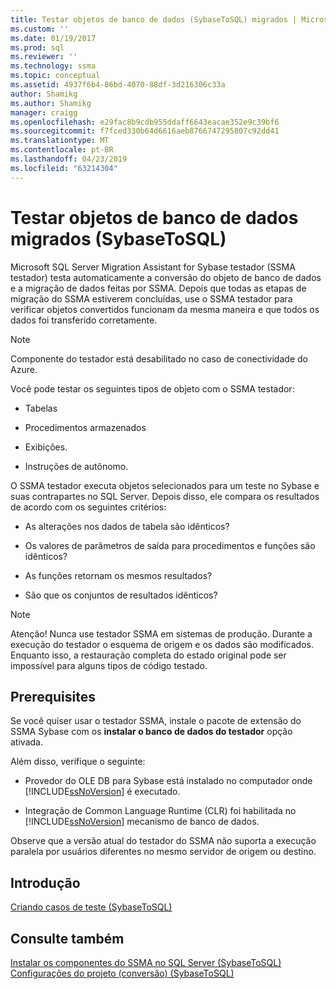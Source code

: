 ```yaml
---
title: Testar objetos de banco de dados (SybaseToSQL) migrados | Microsoft Docs
ms.custom: ''
ms.date: 01/19/2017
ms.prod: sql
ms.reviewer: ''
ms.technology: ssma
ms.topic: conceptual
ms.assetid: 4937f6b4-86bd-4070-88df-3d216306c33a
author: Shamikg
ms.author: Shamikg
manager: craigg
ms.openlocfilehash: e29fac8b9cdb955ddaff6643eacae352e9c39bf6
ms.sourcegitcommit: f7fced330b64d6616aeb8766747295807c92dd41
ms.translationtype: MT
ms.contentlocale: pt-BR
ms.lasthandoff: 04/23/2019
ms.locfileid: "63214304"
---
```

# <a name="testing-migrated-database-objects-sybasetosql"></a>Testar objetos de banco de dados migrados (SybaseToSQL)
Microsoft SQL Server Migration Assistant for Sybase testador (SSMA testador) testa automaticamente a conversão do objeto de banco de dados e a migração de dados feitas por SSMA. Depois que todas as etapas de migração do SSMA estiverem concluídas, use o SSMA testador para verificar objetos convertidos funcionam da mesma maneira e que todos os dados foi transferido corretamente.  
  
> [!NOTE]  
> Componente do testador está desabilitado no caso de conectividade do Azure.  
  
Você pode testar os seguintes tipos de objeto com o SSMA testador:  
  
-   Tabelas  
  
-   Procedimentos armazenados  
  
-   Exibições.  
  
-   Instruções de autônomo.  
  
O SSMA testador executa objetos selecionados para um teste no Sybase e suas contrapartes no SQL Server. Depois disso, ele compara os resultados de acordo com os seguintes critérios:  
  
-   As alterações nos dados de tabela são idênticos?  
  
-   Os valores de parâmetros de saída para procedimentos e funções são idênticos?  
  
-   As funções retornam os mesmos resultados?  
  
-   São que os conjuntos de resultados idênticos?  
  
> [!NOTE]  
> Atenção! Nunca use testador SSMA em sistemas de produção. Durante a execução do testador o esquema de origem e os dados são modificados. Enquanto isso, a restauração completa do estado original pode ser impossível para alguns tipos de código testado.  
  
## <a name="prerequisites"></a>Prerequisites  
Se você quiser usar o testador SSMA, instale o pacote de extensão do SSMA Sybase com os **instalar o banco de dados do testador** opção ativada.  
  
Além disso, verifique o seguinte:  
  
-   Provedor do OLE DB para Sybase está instalado no computador onde [!INCLUDE[ssNoVersion](../../includes/ssnoversion-md.md)] é executado.  
  
-   Integração de Common Language Runtime (CLR) foi habilitada no [!INCLUDE[ssNoVersion](../../includes/ssnoversion-md.md)] mecanismo de banco de dados.  
  
Observe que a versão atual do testador do SSMA não suporta a execução paralela por usuários diferentes no mesmo servidor de origem ou destino.  
  
## <a name="getting-started"></a>Introdução  
[Criando casos de teste &#40;SybaseToSQL&#41;](../../ssma/sybase/creating-test-cases-sybasetosql.md)  
  
## <a name="see-also"></a>Consulte também  
[Instalar os componentes do SSMA no SQL Server &#40;SybaseToSQL&#41;](../../ssma/sybase/installing-ssma-components-on-sql-server-sybasetosql.md)  
[Configurações do projeto &#40;conversão&#41; &#40;SybaseToSQL&#41;](../../ssma/sybase/project-settings-conversion-sybasetosql.md)  
  
